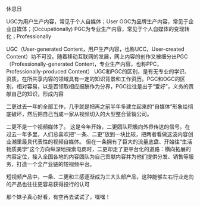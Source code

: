 休息日

UGC为用户生产内容，常见于个人自媒体；User
OGC为品牌生产内容，常见于企业自媒体；(Occupationally)
PGC为专业生产内容，常见于个人自媒体的变现转化；Professionally

UGC（User-generated Content，用户生产内容，也称UCC，User-created Content）功不可没。随着移动互联网的发展，网上内容的创作又被细分出PGC（Professionally-generated Content，专业生产内容，也称PPC，Professionally-produced Content）
UGC和PGC的区别，是有无专业的学识、资质，在所共享内容的领域具有一定的知识背景和工作资历。PGC和OGC的区别，相对容易，以是否领取相应报酬作为分界，PGC往往是出于“爱好”，义务的贡献自己的知识，形成内容

二更过去一年的全部工作，几乎就是把再之前半年多建立起来的“自媒体”形象给彻底破坏，然后把自己当成一家从视频切入的大型整合营销公司。

二更不是一个视频媒体了。
这是今年开始，二更团队积极向外界传达的信号。在过去一年多里，人们总喜欢把“一条、二更”放到一块比较，把两者看做这波内容创业潮里最具代表性的视频自媒体。
但在一条拥有了巨大的流量底盘、开始往“生活物质美学”这个方向纵深地探索电商时，二更却走了更平台化的道路：横向拓展的内容定位，接入全国各地的内容团队为自己贡献内容并为他们提供分发、销售等服务，打造一个全产业链的短视频平台。


短视频产品中，一条、二更和三感逐渐成为三大头部产品，这种能够左右行业走向的产品也往往更容易获得投行的认可

那个妹子真心好看，有空再去试试了，嘿嘿！





